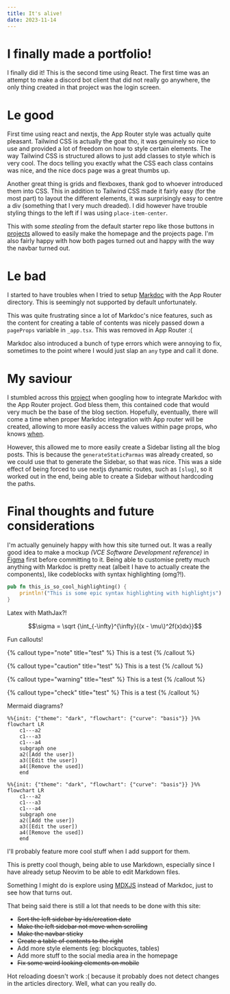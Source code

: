 ```yaml
---
title: It's alive!
date: 2023-11-14
---
```


# I finally made a portfolio!

I finally did it! This is the second time using React. The first time was an attempt to make a discord bot client that did not really go anywhere, the only thing created in that project was the login screen.

# Le good

First time using react and nextjs, the App Router style was actually quite pleasant. Tailwind CSS is actually the goat tho, it was genuinely so nice to use and provided a lot of freedom on how to style certain elements. The way Tailwind CSS is structured allows to just add classes to style which is very cool. The docs telling you exactly what the CSS each class contains was nice, and the nice docs page was a great thumbs up.

Another great thing is grids and flexboxes, thank god to whoever introduced them into CSS. This in addition to Tailwind CSS made it fairly easy (for the most part) to layout the different elements, it was surprisingly easy to centre a div (something that I very much dreaded). I did however have trouble styling things to the left if I was using `place-item-center`.

This with some _stealing_ from the default starter repo like those buttons in [projects](/projects) allowed to easily make the homepage and the projects page. I'm also fairly happy with how both pages turned out and happy with the way the navbar turned out.

# Le bad

I started to have troubles when I tried to setup [Markdoc](https://markdoc.dev/) with the App Router directory. This is seemingly not supported by default unfortunately.

This was quite frustrating since a lot of Markdoc's nice features, such as the content for creating a table of contents was nicely passed down a `pageProps` variable in `_app.tsx`. This was removed in App Router :(

Markdoc also introduced a bunch of type errors which were annoying to fix, sometimes to the point where I would just slap an `any` type and call it done.

# My saviour

I stumbled across this [project](https://github.com/dylanmeivis/nextjs13-starter-markdoc) when googling how to integrate Markdoc with the App Router project. God bless them, this contained code that would very much be the base of the blog section. Hopefully, eventually, there will come a time when proper Markdoc integration with App router will be created, allowing to more easily access the values within page props, who knows [when](https://github.com/markdoc/markdoc/discussions/462).

However, this allowed me to more easily create a Sidebar listing all the blog posts. This is because the `generateStaticParmas` was already created, so we could use that to generate the Sidebar, so that was nice. This was a side effect of being forced to use nextjs dynamic routes, such as `[slug]`, so it worked out in the end, being able to create a Sidebar without hardcoding the paths.

# Final thoughts and future considerations

I'm actually genuinely happy with how this site turned out. It was a really good idea to make a mockup _(VCE Software Development reference)_ in [Figma](https://www.figma.com/) first before committing to it. Being able to customise pretty much anything with Markdoc is pretty neat (albeit I have to actually create the components), like codeblocks with syntax highlighting (omg?!).

```rust
pub fn this_is_so_cool_highlighting() {
    println!("This is some epic syntax highlighting with highlightjs")
}
```

Latex with MathJax?!

$$\sigma = \sqrt {\int_{-\infty}^{\infty}{(x - \mu\)^2f(x)dx}}$$

Fun callouts!

{% callout type="note" title="test" %}
This is a test
{% /callout %}

{% callout type="caution" title="test" %}
This is a test
{% /callout %}

{% callout type="warning" title="test" %}
This is a test
{% /callout %}

{% callout type="check" title="test" %}
This is a test
{% /callout %}

Mermaid diagrams?

```mermaid
%%{init: {"theme": "dark", "flowchart": {"curve": "basis"}} }%%
flowchart LR
    c1---a2
    c1---a3
    c1---a4
    subgraph one
    a2([Add the user])
    a3([Edit the user])
    a4([Remove the used])
    end
```

```mermaid
%%{init: {"theme": "dark", "flowchart": {"curve": "basis"}} }%%
flowchart LR
    c1---a2
    c1---a3
    c1---a4
    subgraph one
    a2([Add the user])
    a3([Edit the user])
    a4([Remove the used])
    end
```

I'll probably feature more cool stuff when I add support for them.

This is pretty cool though, being able to use Markdown, especially since I have already setup Neovim to be able to edit Markdown files.

Something I might do is explore using [MDXJS](https://mdxjs.com/) instead of Markdoc, just to see how that turns out.

That being said there is still a lot that needs to be done with this site:

- ~~Sort the left sidebar by ids/creation date~~
- ~~Make the left sidebar not move when scrolling~~
- ~~Make the navbar sticky~~
- ~~Create a table of contents to the right~~
- Add more style elements (eg: blockquotes, tables)
- Add more stuff to the social media area in the homepage
- ~~Fix some weird looking elements on mobile~~

Hot reloading doesn't work :( because it probably does not detect changes in the articles directory. Well, what can you really do.
